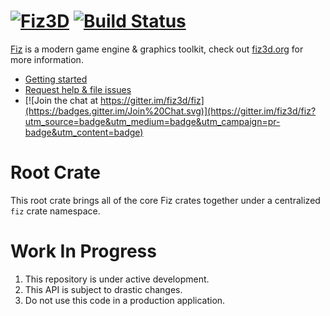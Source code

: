 # [![Fiz3D](http://fiz3d.org/static/media/logo_nopad_101x48.png)](https://fiz3d.org) [![Build Status](https://travis-ci.org/fiz3d/fiz.svg?branch=master)](https://travis-ci.org/fiz3d/fiz) 


[Fiz](https://fiz3d.org) is a modern game engine & graphics toolkit, check out [fiz3d.org](https://fiz3d.org) for more information.

  - [Getting started](https://fiz3d.org/docs)
  - [Request help & file issues](https://github.com/fiz3d/fiz/issues/new)
  - [![Join the chat at https://gitter.im/fiz3d/fiz](https://badges.gitter.im/Join%20Chat.svg)](https://gitter.im/fiz3d/fiz?utm_source=badge&utm_medium=badge&utm_campaign=pr-badge&utm_content=badge)

# Root Crate

This root crate brings all of the core Fiz crates together under a centralized `fiz` crate namespace.

# Work In Progress

1. This repository is under active development.
2. This API is subject to drastic changes.
3. Do not use this code in a production application.
